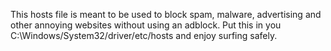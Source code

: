 This hosts file is meant to be used to block spam, malware, advertising and other annoying websites without using an adblock.
Put this in you C:\Windows/System32/driver/etc/hosts and enjoy surfing safely.
